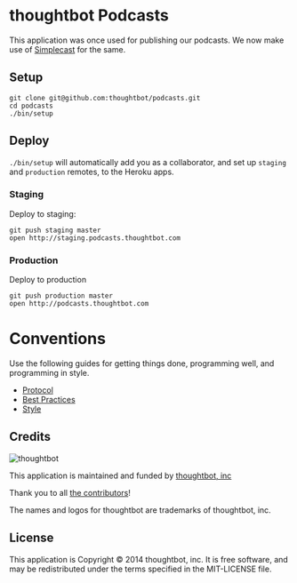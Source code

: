 thoughtbot Podcasts
===================

This application was once used for publishing our podcasts. We now make use of [Simplecast](http://simplecast.fm) for the same.

Setup
-----

```
git clone git@github.com:thoughtbot/podcasts.git
cd podcasts
./bin/setup
```

Deploy
------

`./bin/setup` will automatically add you as a collaborator, and set up `staging`
and `production` remotes, to the Heroku apps.

### Staging

Deploy to staging:

```
git push staging master
open http://staging.podcasts.thoughtbot.com
```

### Production

Deploy to production

```
git push production master
open http://podcasts.thoughtbot.com
```

Conventions
===========

Use the following guides for getting things done, programming well, and
programming in style.

* [Protocol](http://github.com/thoughtbot/guides/blob/master/protocol)
* [Best Practices](http://github.com/thoughtbot/guides/blob/master/best-practices)
* [Style](http://github.com/thoughtbot/guides/blob/master/style)

Credits
-------

![thoughtbot](http://thoughtbot.com/logo.png)

This application is maintained and funded by [thoughtbot, inc](http://thoughtbot.com)

Thank you to all [the contributors](https://github.com/thoughtbot/podcasts/contributors)!

The names and logos for thoughtbot are trademarks of thoughtbot, inc.

License
-------

This application is Copyright © 2014 thoughtbot, inc. It is free software,
and may be redistributed under the terms specified in the MIT-LICENSE file.
